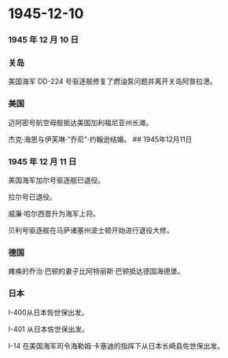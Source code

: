 # 1945-12-10

### 1945 年 12 月 10 日

### 关岛

美国海军 DD-224 号驱逐舰修复了燃油泵问题并离开关岛阿普拉港。

### 美国

迈阿密号航空母舰抵达美国加利福尼亚州长滩。

杰克·海恩与伊芙琳·"乔尼"·约翰逊结婚。 \## 1945年12月11日

### 1945 年 12 月 11 日

美国海军加尔号驱逐舰已退役。

拉尔号已退役。

威廉·哈尔西晋升为海军上将。

贝利号驱逐舰在马萨诸塞州波士顿开始进行退役大修。

### 德国

瘫痪的乔治·巴顿的妻子比阿特丽斯·巴顿抵达德国海德堡。

### 日本

I-400从日本佐世保出发。

I-401 从日本佐世保出发。

I-14 在美国海军司令海勒姆·卡塞迪的指挥下从日本长崎县佐世保出发。